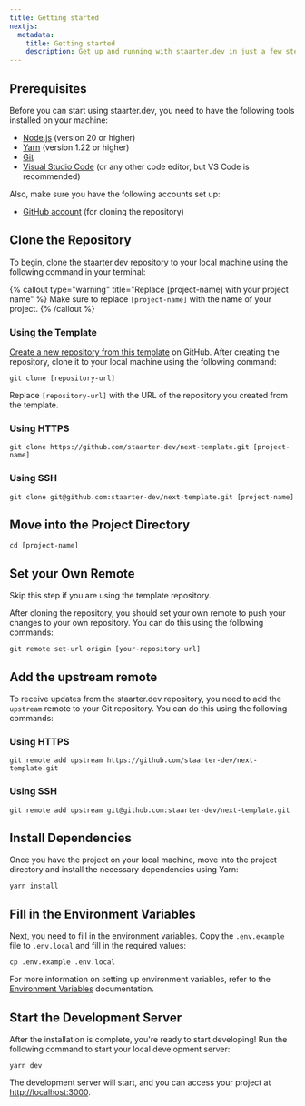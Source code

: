 ```yaml
---
title: Getting started
nextjs:
  metadata:
    title: Getting started
    description: Get up and running with staarter.dev in just a few steps.
---
```


## Prerequisites

Before you can start using staarter.dev, you need to have the following tools installed on your machine:

- [Node.js](https://nodejs.org/en/download/) (version 20 or higher)
- [Yarn](https://yarnpkg.com/getting-started/install) (version 1.22 or higher)
- [Git](https://git-scm.com/downloads)
- [Visual Studio Code](https://code.visualstudio.com/download) (or any other code editor, but VS Code is recommended)

Also, make sure you have the following accounts set up:

- [GitHub account](https://github.com/join) (for cloning the repository)

## Clone the Repository

To begin, clone the staarter.dev repository to your local machine using the following command in your terminal:

{% callout type="warning" title="Replace [project-name] with your project name" %}
Make sure to replace `[project-name]` with the name of your project.
{% /callout %}

### Using the Template

[Create a new repository from this template](https://github.com/new?template_name=next-template&template_owner=staarter-dev) on GitHub. After creating the repository, clone it to your local machine using the following command:

```shell
git clone [repository-url]
```

Replace `[repository-url]` with the URL of the repository you created from the template.

### Using HTTPS

```shell
git clone https://github.com/staarter-dev/next-template.git [project-name]
```

### Using SSH

```shell
git clone git@github.com:staarter-dev/next-template.git [project-name]
```

## Move into the Project Directory

```shell
cd [project-name]
```

## Set your Own Remote

Skip this step if you are using the template repository.

After cloning the repository, you should set your own remote to push your changes to your own repository. You can do this using the following commands:

```shell
git remote set-url origin [your-repository-url]
```

## Add the upstream remote

To receive updates from the staarter.dev repository, you need to add the `upstream` remote to your Git repository. You can do this using the following commands:

### Using HTTPS

```shell
git remote add upstream https://github.com/staarter-dev/next-template.git
```

### Using SSH

```shell
git remote add upstream git@github.com:staarter-dev/next-template.git
```

## Install Dependencies

Once you have the project on your local machine, move into the project directory and install the necessary dependencies using Yarn:

```shell
yarn install
```

## Fill in the Environment Variables

Next, you need to fill in the environment variables. Copy the `.env.example` file to `.env.local` and fill in the required values:

```shell
cp .env.example .env.local
```

For more information on setting up environment variables, refer to the [Environment Variables](/docs/setup/environment-variables) documentation.

## Start the Development Server

After the installation is complete, you're ready to start developing! Run the following command to start your local development server:

```shell
yarn dev
```

The development server will start, and you can access your project at [http://localhost:3000](http://localhost:3000).
